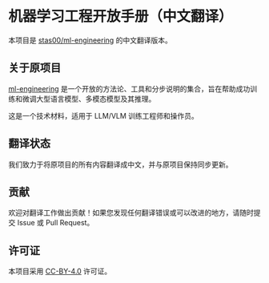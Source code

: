 # 机器学习工程开放手册（中文翻译）

本项目是 [stas00/ml-engineering](https://github.com/stas00/ml-engineering) 的中文翻译版本。

## 关于原项目

[ml-engineering](https://github.com/stas00/ml-engineering) 是一个开放的方法论、工具和分步说明的集合，旨在帮助成功训练和微调大型语言模型、多模态模型及其推理。

这是一个技术材料，适用于 LLM/VLM 训练工程师和操作员。

## 翻译状态

我们致力于将原项目的所有内容翻译成中文，并与原项目保持同步更新。

## 贡献

欢迎对翻译工作做出贡献！如果您发现任何翻译错误或可以改进的地方，请随时提交 Issue 或 Pull Request。

## 许可证

本项目采用 [CC-BY-4.0](https://creativecommons.org/licenses/by/4.0/) 许可证。